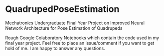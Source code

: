 # QuadrupedPoseEstimation
Mechatronics Undergraduate Final Year Project on Improved Neural Network Architecture for Pose Estimation of Quadrupeds 

Rough Google Colaboratory Notebooks which contain the code used in my final year project. 
Feel free to place an issue/comment if you want to get hold of me. I am happy to answer any questions.
